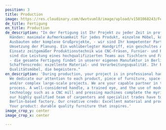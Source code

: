```yaml
---
position: 3
title: Production
image: https://res.cloudinary.com/dwvtvuml8/image/upload/v1581068243/Fertigung-Tischlerei-Schreinerei_web_f3zoj3.jpg
de_title: Fertigung
en_title: Production
de_description: "In der Fertigung ist Ihr Projekt zu jeder Zeit in professionellen
  Händen: maximale Aufmerksamkeit für jedes Produkt, einzelne Möbel, komplette, raumbildenden
  Ausbauten oder komplexe Großprojekte, - wir sind Ihr kompetenter Partner in der
  Umsetzung der Planung. Ein wohlüberlegter Handgriff, ein geschultes Auge und der
  Einsatz zeitgemäßer Produktionstechnik wie CNC-Fräsen, Furnier- und Pressmaschinen
  sind die Leistung eines hochqualifizierten Teams aus Tischlern und Fachgewerken
  - die gesamte Fertigung findet in unserer eigenen Manufaktur in Berlin statt.  \nUnser
  Schaffenscredo: exzellente Material- und Verarbeitungsqualität. Ihr Produkt: langlebige
  Qualitätsmöbel, die begeistern."
en_description: 'During production, your project is in professional hands at all times.
  We dedicate our attention to each product, piece of furniture, space-building extensions,
  and/or complex large-scale projects. We are your capable partner in the production
  process. A well-considered handle, a trained eye, and the use of modern production
  technology such as a CNC mill and pressing machines complete the myriad of services
  our highly qualified team of carpenters and specialist trades have to offer in our
  Berlin-based factory. Our creative credo: Excellent material and processing efficiency.
  Your product: durable quality furniture that inspires.'
image_crop_y: center
image_crop_x: center

---
```

